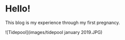 # Hello!

This blog is my experience through my first pregnancy.  

![Tidepool](images/tidepool january 2019.JPG)
